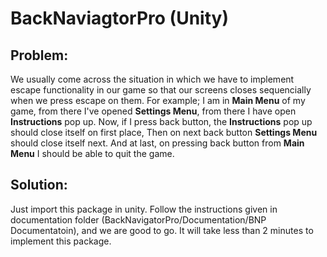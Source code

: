 # BackNaviagtorPro (Unity)
<h2>Problem:</h2>
	We usually come across the situation in which we have to implement escape functionality in our game so that our screens closes sequencially when we press escape on them. For example; I am in <b>Main Menu</b> of my game, from there I've opened <b>Settings Menu</b>, from there I have open <b>Instructions</b> pop up. Now, if I press back button, the <b>Instructions</b> pop up should close itself on first place, Then on next back button <b>Settings Menu</b> should close itself next. And at last, on pressing back button from <b>Main Menu</b> I should be able to quit the game.

<h2>Solution:</h2>
	Just import this package in unity. Follow the instructions given in documentation folder (BackNavigatorPro/Documentation/BNP Documentatoin), and we are good to go. It will take less than 2 minutes to implement this package.
